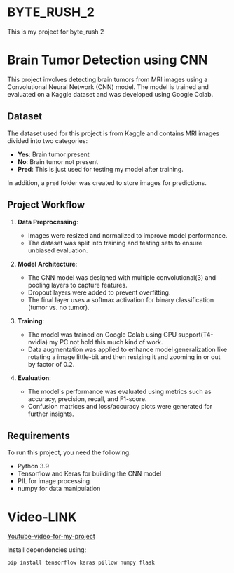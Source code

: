 # BYTE_RUSH_2
This is my project for byte_rush 2


# Brain Tumor Detection using CNN

This project involves detecting brain tumors from MRI images using a Convolutional Neural Network (CNN) model. The model is trained and evaluated on a Kaggle dataset and was developed using Google Colab.

## Dataset

The dataset used for this project is from Kaggle and contains MRI images divided into two categories:
- **Yes**: Brain tumor present
- **No**: Brain tumor not present
- **Pred**: This is just used for testing my model after training.

In addition, a `pred` folder was created to store images for predictions.

## Project Workflow

1. **Data Preprocessing**:
   - Images were resized and normalized to improve model performance.
   - The dataset was split into training and testing sets to ensure unbiased evaluation.

2. **Model Architecture**:
   - The CNN model was designed with multiple convolutional(3) and pooling layers to capture features.
   - Dropout layers were added to prevent overfitting.
   - The final layer uses a softmax activation for binary classification (tumor vs. no tumor).

3. **Training**:
   - The model was trained on Google Colab using GPU support(T4-nvidia) my PC not hold this much kind of work.
   - Data augmentation was applied to enhance model generalization like rotating a image little-bit and then resizing it and zooming in or out by factor of 0.2.

4. **Evaluation**:
   - The model's performance was evaluated using metrics such as accuracy, precision, recall, and F1-score.
   - Confusion matrices and loss/accuracy plots were generated for further insights.

## Requirements

To run this project, you need the following:
- Python 3.9
- Tensorflow and Keras for building the CNN model
- PIL for image processing
- numpy for data manipulation
# Video-LINK
[Youtube-video-for-my-project](https://youtu.be/vivnxwENVZ0)


Install dependencies using:

```bash
pip install tensorflow keras pillow numpy flask



